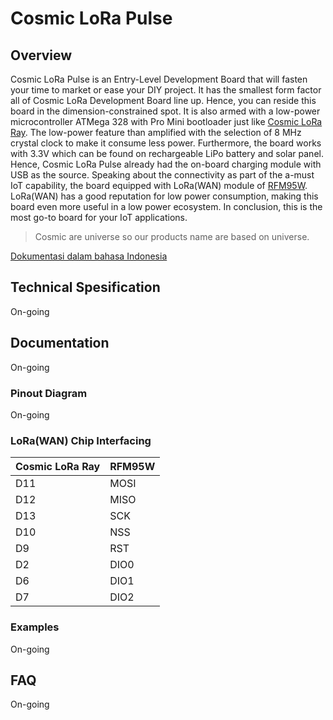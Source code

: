 # Cosmic LoRa Pulse

## Overview

Cosmic LoRa Pulse is an Entry-Level Development Board that will fasten your time to market or ease your DIY project. It has the smallest form factor all of Cosmic LoRa Development Board line up. Hence, you can reside this board in the dimension-constrained spot. It is also armed with a low-power microcontroller ATMega 328 with Pro Mini bootloader just like [Cosmic LoRa Ray](https://github.com/farizalemuda/cosmic-lora-ray). The low-power feature than amplified with the selection of 8 MHz crystal clock to make it consume less power. Furthermore, the board works with 3.3V which can be found on rechargeable LiPo battery and solar panel. Hence, Cosmic LoRa Pulse already had the on-board charging module with USB as the source. Speaking about the connectivity as part of the a-must IoT capability, the board equipped with LoRa(WAN) module of [RFM95W](https://cdn.sparkfun.com/assets/learn_tutorials/8/0/4/RFM95_96_97_98W.pdf). LoRa(WAN) has a good reputation for low power consumption, making this board even more useful in a low power ecosystem. In conclusion, this is the most go-to board for your IoT applications.

> Cosmic are universe so our products name are based on universe.

[Dokumentasi dalam bahasa Indonesia](id/)

## Technical Spesification

On-going

## Documentation

On-going

### Pinout Diagram

On-going

### LoRa(WAN) Chip Interfacing

| Cosmic LoRa Ray   | RFM95W |  
|-------------------|------- |
| D11               | MOSI   |
| D12               | MISO   |
| D13               | SCK    |
| D10               | NSS    |
| D9                | RST    |
| D2                | DIO0   |
| D6                | DIO1   |
| D7                | DIO2   |

### Examples

On-going

## FAQ

On-going
